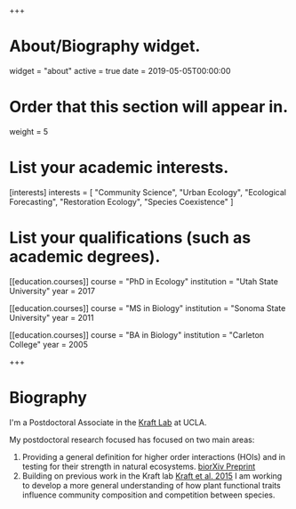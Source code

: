 +++
# About/Biography widget.
widget = "about"
active = true
date = 2019-05-05T00:00:00

# Order that this section will appear in.
weight = 5

# List your academic interests.
[interests]
  interests = [
    "Community Science", 
    "Urban Ecology",
    "Ecological Forecasting",
    "Restoration Ecology", 
    "Species Coexistence"
  ]

# List your qualifications (such as academic degrees).
[[education.courses]]
  course = "PhD in Ecology"
  institution = "Utah State University"
  year = 2017

[[education.courses]]
  course = "MS in Biology"
  institution = "Sonoma State University"
  year = 2011

[[education.courses]]
  course = "BA in Biology"
  institution = "Carleton College"
  year = 2005
 
+++

# Biography

I'm a Postdoctoral Associate in the [Kraft Lab](https://sites.lifesci.ucla.edu/eeb-kraft/) at UCLA. 

My postdoctoral research focused has focused on two main areas:

1. Providing a general definition for higher order interactions (HOIs) and in testing for their strength in natural ecosystems. [biorXiv Preprint](https://www.biorxiv.org/content/10.1101/857920v1)
2. Building on previous work in the Kraft lab [Kraft et al. 2015](https://www.pnas.org/content/112/3/797.short) I am working to develop a more general understanding of how plant functional traits influence community composition and competition between species. 


